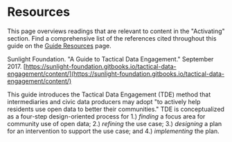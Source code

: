 # Resources

This page overviews readings that are relevant to content in the "Activating" section. Find a comprehensive list of the references cited throughout this guide on the [Guide Resources](https://civic-switchboard.gitbook.io/guide/guide-resources) page.

Sunlight Foundation. "A Guide to Tactical Data Engagement." September 2017. [https://sunlight-foundation.gitbooks.io/tactical-data-engagement/content/](https://sunlight-foundation.gitbooks.io/tactical-data-engagement/content/)

This guide introduces the Tactical Data Engagement \(TDE\) method that intermediaries and civic data producers may adopt "to actively help residents use open data to better their communities." TDE is conceptualized as a four-step design-oriented process for 1.\) _finding_ a focus area for community use of open data; 2.\) _refining_ the use case; 3.\) _designing_ a plan for an intervention to support the use case; and 4.\) _implementing_ the plan.

